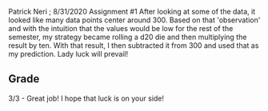 Patrick Neri ; 8/31/2020 Assignment #1
After looking at some of the data, it looked like many data points center around 300.
Based on that 'observation' and with the intuition that the values would be low for the rest of the semester,
my strategy became rolling a d20 die and then multiplying the result by ten.
With that result, I then subtracted it from 300 and used that as my prediction. Lady luck will prevail!

## Grade
3/3 - Great job! I hope that luck is on your side!
